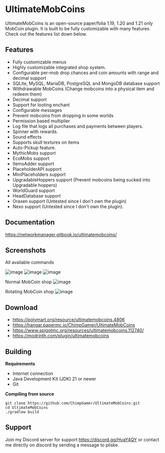 # UltimateMobCoins

UltimateMobCoins is an open-source paper/folia 1.19, 1.20 and 1.21 only MobCoin plugin. It is built to be fully customizable with many features. Check out the features list down below.

## Features
- Fully customizable menus
- Highly customizable integrated shop system.
- Configurable per-mob drop chances and coin amounts with range and decimal support
- SQLite, MySQL, MariaDB, PostgreSQL and MongoDB database support
- Withdrawable MobCoins (Change mobcoins into a physical item and redeem them)
- Decimal support
- Support for looting enchant
- Configurable messages
- Prevent mobcoins from dropping in some worlds
- Permission based multiplier
- Log file that logs all purchases and payments between players.
- Spinner with rewards.
- Sound effects
- Supports skull textures on items
- Auto-Pickup feature.
- MythicMobs support
- EcoMobs support
- ItemsAdder support
- PlaceholderAPI support
- MiniPlaceholders support
- UpgradableHoppers support (Prevent mobcoins being sucked into Upgradable hoppers)
- WorldGuard support
- HeadDatabase support
- Oraxen support (Untested since I don't own the plugin)
- Nexo support (Untested since I don't own the plugin).

## Documentation
https://networkmanager.gitbook.io/ultimatemobcoins/

## Screenshots
All available commands

![image](https://github.com/ChimpGamer/UltimateMobCoins/assets/19960733/eb66f5ce-e921-4ac6-beb9-2cc5b1053d62)
![image](https://github.com/ChimpGamer/UltimateMobCoins/assets/19960733/b2d57df5-6ef5-4dba-b568-46b9791312ab)
![image](https://github.com/ChimpGamer/UltimateMobCoins/assets/19960733/d15a2358-df48-475b-9477-973e6396baca)

Normal MobCoin shop
![image](https://user-images.githubusercontent.com/19960733/236314990-c6e78d16-6827-467a-bf87-12181ad76660.png)

Rotating MobCoin shop
![image](https://user-images.githubusercontent.com/19960733/236315060-8d3102d1-4452-4640-ab2d-8903c4925970.png)

## Download
* https://polymart.org/resource/ultimatemobcoins.4806
* https://hangar.papermc.io/ChimpGamer/UltimateMobCoins
* https://www.spigotmc.org/resources/ultimatemobcoins.112740/
* https://modrinth.com/plugin/ultimatemobcoins

## Building

**Requirements**
- Internet connection
- Java Development Kit (JDK) 21 or newer
- Git

**Compiling from source**
```shell
git clone https://github.com/ChimpGamer/UltimateMobCoins.git
cd UltimateMobCoins
./gradlew build
```

## Support
Join my Discord server for support https://discord.gg/HvaY4QY or contact me directly on discord by sending a message to pilske.
